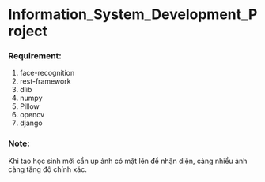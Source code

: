 # Information_System_Development_Project

### Requirement:
1. face-recognition
2. rest-framework
3. dlib
4. numpy
5. Pillow
6. opencv
7. django


### Note:
Khi tạo học sinh mới cần up ảnh có mặt lên để nhận diện, càng nhiều ảnh càng tăng độ chính xác.
